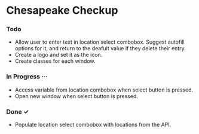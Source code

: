 # Chesapeake Checkup

### Todo

- Allow user to enter text in location select combobox. Suggest autofill options for it, and return to the deafult value if they delete their entry.
- Create a logo and set it as the icon.
- Create classes for each window.

### In Progress ···

- Access variable from location combobox when select button is pressed.
- Open new window when select button is pressed.

### Done ✓

- Populate location select combobox with locations from the API.